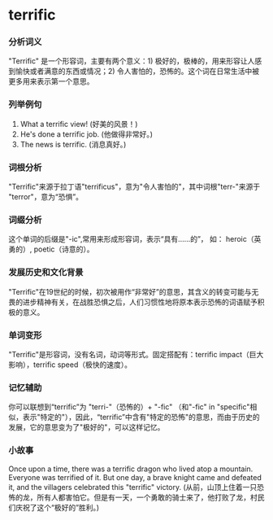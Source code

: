 # terrific

### 分析词义

  

"Terrific" 是一个形容词，主要有两个意义：1) 极好的，极棒的，用来形容让人感到愉快或者满意的东西或情况；2) 令人害怕的，恐怖的。这个词在日常生活中被更多用来表示第一个意思。

  

### 列举例句

  

1.  What a terrific view! (好美的风景！)
2.  He's done a terrific job. (他做得非常好。)
3.  The news is terrific. (消息真好。)

  

### 词根分析

  

"Terrific"来源于拉丁语"terrificus"，意为"令人害怕的"，其中词根"terr-"来源于 "terror"，意为“恐惧”。

  

### 词缀分析

  

这个单词的后缀是"-ic",常用来形成形容词，表示“具有……的”， 如： heroic（英勇的）, poetic（诗意的）。

  

### 发展历史和文化背景

  

"Terrific"在19世纪的时候，初次被用作“非常好”的意思，其含义的转变可能与无畏的进步精神有关，在战胜恐惧之后，人们习惯性地将原本表示恐怖的词语赋予积极的意义。

  

### 单词变形

  

"Terrific"是形容词，没有名词，动词等形式。固定搭配有：terrific impact（巨大影响），terrific speed（极快的速度）。

  

### 记忆辅助

  

你可以联想到“terrific”为 "terri-"（恐怖的）+ "-fic" （和"-fic" in "specific"相似，表示"特定的"），因此，“terrific”中含有"特定的恐怖"的意思，而由于历史的发展，它的意思变为了"极好的"，可以这样记忆。

  

### 小故事

  

Once upon a time, there was a terrific dragon who lived atop a mountain. Everyone was terrified of it. But one day, a brave knight came and defeated it, and the villagers celebrated this "terrific" victory. (从前，山顶上住着一只恐怖的龙，所有人都害怕它。但是有一天，一个勇敢的骑士来了，他打败了龙，村民们庆祝了这个“极好的”胜利。)
